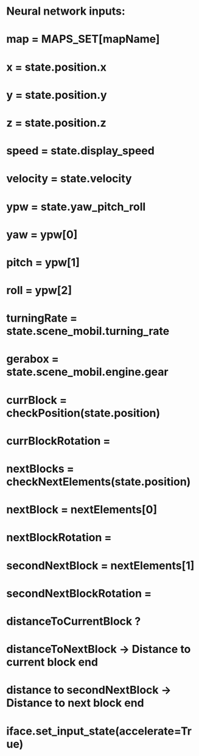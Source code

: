 # Neural network inputs:
# map = MAPS_SET[mapName]
# x = state.position.x
# y = state.position.y
# z = state.position.z
# speed = state.display_speed
# velocity = state.velocity
# ypw = state.yaw_pitch_roll
# yaw = ypw[0]
# pitch = ypw[1]
# roll = ypw[2]
# turningRate = state.scene_mobil.turning_rate
# gerabox = state.scene_mobil.engine.gear
# currBlock = checkPosition(state.position)
# currBlockRotation = 
# nextBlocks = checkNextElements(state.position)
# nextBlock = nextElements[0]
# nextBlockRotation = 
# secondNextBlock = nextElements[1]
# secondNextBlockRotation = 
# distanceToCurrentBlock ? 
# distanceToNextBlock -> Distance to current block end
# distance to secondNextBlock -> Distance to next block end 
# iface.set_input_state(accelerate=True)